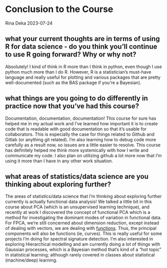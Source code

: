 Conclusion to the Course
================
Rina Deka
2023-07-24

## what your current thoughts are in terms of using R for data science - do you think you’ll continue to use R going forward? Why or why not?

Absolutely! I kind of think in R more than I think in python, even
though I use python much more than I do R. However, R is a
statistician’s must-have language and really useful for plotting and
various packages that are pretty well-documented (such as the BAS
package if you’re a Bayesian).

## what things are you going to do differently in practice now that you’ve had this course?

Documentation, documentation, documentation! This course for sure has
helped me in my actual work and I’ve learned how important it is to
create code that is readable with good documentation so that it’s usable
for collaborators. This is especially the case for things related to
Github and Gitlab (or anything git related). I’m also learning how to
debug code more carefully as a result now, so issues are a little easier
to resolve. This course has definitely helped me think more systemically
with how I write and communicate my code. I also plan on utilizing
github a lot more now that I’m using it more than I have in any other
work situation.

## what areas of statistics/data science are you thinking about exploring further?

The areas of statistics/data science that I’m thinking about exploring
further currently is actually functional data analysis! We talked a
little bit in this course about PCA (which is an unsupervised learning
technique), and recently at work I discovered the concept of functional
PCA which is a method for investigating the dominant modes of variation
in functional data. For FPCA, we’re still concerned about dimension
reduction, except instead of dealing with vectors, we are dealing with
[functions](https://towardsdatascience.com/functional-principal-component-analysis-and-functional-data-91d21261ab7f).
Thus, the principal components will also be functions (ie, curves). This
is really useful for some projects I’m doing for spectral signature
detection. I’m also interested in exploring Hierarchical modelling and
am currently doing a lot of things with Gaussian processes, which is a
Bayesian method that’s kind of a “hot topic” in statistical learning;
although rarely covered in classes about statistical (machine/deep)
learning.
